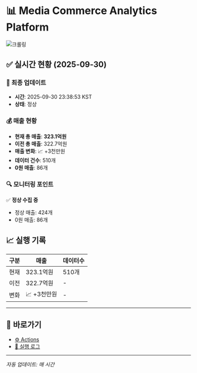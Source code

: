 # 📊 Media Commerce Analytics Platform

![크롤링](https://img.shields.io/badge/크롤링-정상-green)

## ✅ 실시간 현황 (2025-09-30)

### 📍 최종 업데이트
- **시간**: 2025-09-30 23:38:53 KST
- **상태**: 정상

### 💰 매출 현황
- **현재 총 매출**: **323.1억원**
- **이전 총 매출**: 322.7억원
- **매출 변화**: 📈 +3천만원
- **데이터 건수**: 510개
- **0원 매출**: 86개

### 🔍 모니터링 포인트

✅ **정상 수집 중**
- 정상 매출: 424개
- 0원 매출: 86개


## 📈 실행 기록

| 구분 | 매출 | 데이터수 |
|------|------|----------|
| 현재 | 323.1억원 | 510개 |
| 이전 | 322.7억원 | - |
| 변화 | 📈 +3천만원 | - |

---

## 🔗 바로가기

- [⚙️ Actions](../../actions)
- [📝 실행 로그](../../actions/workflows/daily_scraping.yml)

---

*자동 업데이트: 매 시간*
